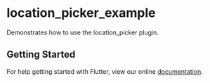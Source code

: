 # location_picker_example

Demonstrates how to use the location_picker plugin.

## Getting Started

For help getting started with Flutter, view our online
[documentation](https://flutter.io/).

